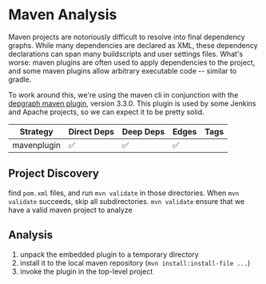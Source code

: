 # Maven Analysis

Maven projects are notoriously difficult to resolve into final dependency
graphs. While many dependencies are declared as XML, these dependency
declarations can span many buildscripts and user settings files. What's worse:
maven plugins are often used to apply dependencies to the project, and some
maven plugins allow arbitrary executable code -- similar to gradle.

To work around this, we're using the maven cli in conjunction with the [depgraph
maven plugin](https://github.com/ferstl/depgraph-maven-plugin), version 3.3.0.
This plugin is used by some Jenkins and Apache projects, so we can expect it to
be pretty solid.

| Strategy    | Direct Deps | Deep Deps | Edges | Tags |
| ---         | ---         | ---       | ---   | ---  |
| mavenplugin | ✅          | ✅        | ✅    |      |

## Project Discovery

find `pom.xml` files, and run `mvn validate` in those directories. When
`mvn validate` succeeds, skip all subdirectories. `mvn validate` ensure that we
have a valid maven project to analyze

## Analysis

1. unpack the embedded plugin to a temporary directory
2. install it to the local maven repository (`mvn install:install-file ...`)
3. invoke the plugin in the top-level project
